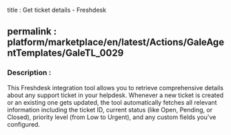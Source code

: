 title : Get ticket details - Freshdesk 

permalink : platform/marketplace/en/latest/Actions/GaleAgentTemplates/GaleTL_0029
---
### Description : 

This Freshdesk integration tool allows you to retrieve comprehensive details about any support ticket in your helpdesk. Whenever a new ticket is created or an existing one gets updated, the tool automatically fetches all relevant information including the ticket ID, current status (like Open, Pending, or Closed), priority level (from Low to Urgent), and any custom fields you've configured.

